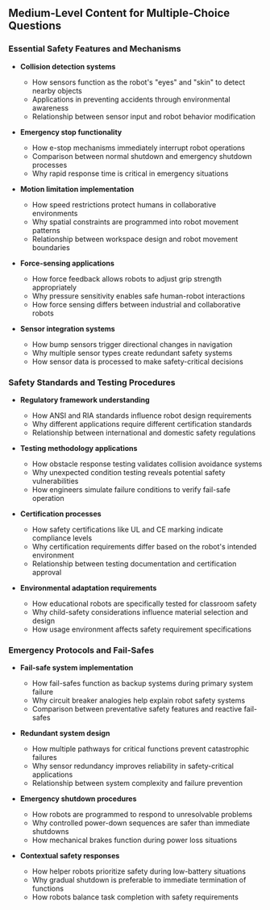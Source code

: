 ## Medium-Level Content for Multiple-Choice Questions

### Essential Safety Features and Mechanisms
- **Collision detection systems**
  - How sensors function as the robot's "eyes" and "skin" to detect nearby objects
  - Applications in preventing accidents through environmental awareness
  - Relationship between sensor input and robot behavior modification

- **Emergency stop functionality**
  - How e-stop mechanisms immediately interrupt robot operations
  - Comparison between normal shutdown and emergency shutdown processes
  - Why rapid response time is critical in emergency situations

- **Motion limitation implementation**
  - How speed restrictions protect humans in collaborative environments
  - Why spatial constraints are programmed into robot movement patterns
  - Relationship between workspace design and robot movement boundaries

- **Force-sensing applications**
  - How force feedback allows robots to adjust grip strength appropriately
  - Why pressure sensitivity enables safe human-robot interactions
  - How force sensing differs between industrial and collaborative robots

- **Sensor integration systems**
  - How bump sensors trigger directional changes in navigation
  - Why multiple sensor types create redundant safety systems
  - How sensor data is processed to make safety-critical decisions

### Safety Standards and Testing Procedures
- **Regulatory framework understanding**
  - How ANSI and RIA standards influence robot design requirements
  - Why different applications require different certification standards
  - Relationship between international and domestic safety regulations

- **Testing methodology applications**
  - How obstacle response testing validates collision avoidance systems
  - Why unexpected condition testing reveals potential safety vulnerabilities
  - How engineers simulate failure conditions to verify fail-safe operation

- **Certification processes**
  - How safety certifications like UL and CE marking indicate compliance levels
  - Why certification requirements differ based on the robot's intended environment
  - Relationship between testing documentation and certification approval

- **Environmental adaptation requirements**
  - How educational robots are specifically tested for classroom safety
  - Why child-safety considerations influence material selection and design
  - How usage environment affects safety requirement specifications

### Emergency Protocols and Fail-Safes
- **Fail-safe system implementation**
  - How fail-safes function as backup systems during primary system failure
  - Why circuit breaker analogies help explain robot safety systems
  - Comparison between preventative safety features and reactive fail-safes

- **Redundant system design**
  - How multiple pathways for critical functions prevent catastrophic failures
  - Why sensor redundancy improves reliability in safety-critical applications
  - Relationship between system complexity and failure prevention

- **Emergency shutdown procedures**
  - How robots are programmed to respond to unresolvable problems
  - Why controlled power-down sequences are safer than immediate shutdowns
  - How mechanical brakes function during power loss situations

- **Contextual safety responses**
  - How helper robots prioritize safety during low-battery situations
  - Why gradual shutdown is preferable to immediate termination of functions
  - How robots balance task completion with safety requirements